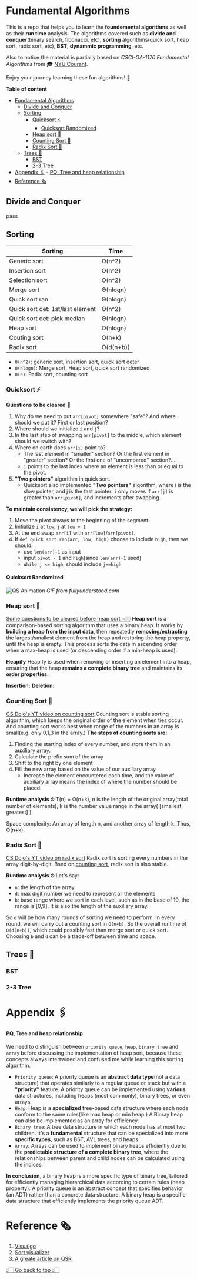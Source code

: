 # Fundamental Algorithms
This is a repo that helps you to learn the **foundemental algorithms** as well as their **run time** analysis. The algorithms covered such as **divide and conquer**(binary search, fibonacci, etc), **sorting** algorithms(quick sort, heap sort, radix sort, etc), **BST**, **dynammic programming**, etc. 

Also to notice the material is partially based on *CSCI-GA-1170 Fundamental Algorithms* from 🎓 [NYU Courant](https://cims.nyu.edu/dynamic/). 

Enjoy your journey learning these fun algorithms! 🥳

**Table of content**
- [Fundamental Algorithms](#fundamental-algorithms)
  - [Divide and Conquer](#divide-and-conquer)
  - [Sorting](#sorting)
    - [Quicksort ⚡️](#quicksort-️)
      - [Quicksort Randomized](#quicksort-randomized)
    - [Heap sort 🌳](#heap-sort-)
    - [Counting Sort 🔢](#counting-sort-)
    - [Radix Sort 💯](#radix-sort-)
  - [Trees 🌲](#trees-)
    - [BST](#bst)
    - [2-3 Tree](#2-3-tree)
- [Appendix 🖇](#appendix-)
      - [PQ, Tree and heap relationship](#pq-tree-and-heap-relationship)
- [Reference 🗞](#reference-)

## Divide and Conquer
   pass

## Sorting
| Sorting        |   Time   |
| ------------   | -------- |
| Generic sort   |  O(n^2)  |
| Insertion sort |  O(n^2)  |
| Selection sort |  O(n^2)  |
| Merge sort     | Θ(nlogn) |
| Quick sort ran | Θ(nlogn) |
| Quick sort det: 1st/last element |  Θ(n^2)  |
| Quick sort det: pick median |  Θ(nlogn)  |
| Heap sort      | O(nlogn) |
| Couting sort   | O(n+k)   |
| Radix sort     | O(d(n+b))|


- `O(n^2)`: generic sort, insertion sort, quick sort deter
- `O(nlogn)`: Merge sort, Heap sort,  quick sort randomized
- `O(n)`: Radix sort, counting sort

### Quicksort ⚡️
**Questions to be cleared** 🤯
1. Why do we need to put `arr[pivot]` somewhere "safe"? And where should we put it? First or last position?
2. Where should we initialize `i` and `j`?
3. In the last step of swapping `arr[pivot]` to the middle, which element should we switch with?
4. Where on earth does `arr[i]` point to?
   - The last element in "smaller" section? Or the first element in "greater" section? Or the first one of "uncompared" section?....
   - `i` points to the last index where an element is less than or equal to the pivot.
5. **"Two pointers"** algorithm in quick sort.
   - Quicksort also implemented **"Two pointers"** algorithm, where i is the slow pointer, and j is the fast pointer. `i` only moves if `arr[j]` is greater than `arr[pivot]`, and increments after swapping.

 **To maintain consistency, we will pick the strategy:**
  1. Move the pivot always to the beginning of the segment
  2. Initialize `i` at `low`, `j` at `low + 1`
  3. At the end swap `arr[i]` with `arr[low]`/`arr[pivot]`.
  4. If `def quick_sort_ran(arr, low, high)` choose to include `high`, then we should:
      -  use `len(arr)-1` as input
      -  input `pivot - 1` and `high`(since `len(arr)-1` used)
      -  `While j <= high`, should include `j==high`

#### Quicksort Randomized
![QS Animation](https://fullyunderstood.com/wp-content/uploads/2019/09/quicksort.gif)
*GIF from fullyunderstood.com*

### Heap sort 🌳
[Some questions to be cleared before heap sort 👈🏼](#pq-tree-and-heap-relationship)
**Heap sort** is a comparison-based sorting algorithm that uses a binary heap. It works by **building a heap from the input data**, then repeatedly **removing/extracting** the largest/smallest element from the heap and restoring the heap property, until the heap is empty. This process sorts the data in ascending order when a max-heap is used (or descending order if a min-heap is used).

**Heapify**
Heapify is used when removing or inserting an element into a heap, ensuring that the heap **remains a complete binary tree** and maintains its **order properties**.

**Insertion:**
**Deletion:**


### Counting Sort 🔢
[CS Dojo's YT video on counting sort](https://www.youtube.com/watch?v=OKd534EWcdk)
Counting sort is stable sorting algorithm, which keeps the original order of the element when ties occur. And counting sort works best when range of the numbers in an array is small(e.g. only 0,1,3 in the array.) 
**The steps of counting sorts are:**
1. Finding the starting index of every number, and store them in an auxiliary array.
2. Calculate the prefix sum of the array
3. Shift to the right by one element
4. Fill the new array based on the value of our auxiliary array
   - Increase the element encountered each time, and the value of auxiliary array 
   means the index of where the number should be placed.

**Runtime analysis ⏱**
T(n) = O(n+k), n is the length of the original array(total number of elements), k is the number value range in the array( [smallest, greatest] ).

Space complexity: An array of length n, and another array of length k. Thus, O(n+k).

### Radix Sort 💯
[CS Dojo's YT video on radix sort](https://www.youtube.com/watch?v=XiuSW_mEn7g)
Radix sort is sorting every numbers in the array digit-by-digit. Bsed on [counting sort](#counting-sort), radix sort is also stable.

**Runtime analysis ⏱**
Let's say:
- `n`: the length of the array 
- `d`: max digit number we need to represent all the elements
- `b`: base range where we sort in each level, such as in the base of 10, the range is [0,9]. It is also the length of the auxiliary array.

So `d` will be how many rounds of sorting we need to perform. In every round, we will carry out a counting sort in `O(n+b)`. So the overall runtime of `O(d(n+b))`, which could possibly fast than merge sort or quick sort. Choosing `b` and `d` can be a trade-off between time and space.

## Trees 🌲
### BST 
### 2-3 Tree

# Appendix 🖇
#### PQ, Tree and heap relationship
We need to distinguish between `priority queue`, `heap`, `binary tree` and `array` before discussing the implementation of heap sort, because these concepts always intertwined and confused me while learning this sorting algorithm.
- `Priority queue`: A priority queue is an **abstract data type**(not a data structure) that operates similarly to a regular queue or stack but with a **"priority"** feature. A priority queue can be implemented using **various** data structures, including heaps (most commonly), binary trees, or even arrays.
- `Heap`: Heap is a **specialized** tree-based data structure where each node conform to the same rules(like max heap or min heap.) A Binray heap can also be implemented as an array for efficiency.
- `Binary tree`: A tree data structure in which each node has at most two children. It's a **fundamental** structure that can be specialized into more **specific types**, such as BST, AVL trees, and heaps.
- `Array`: Arrays can be used to implement binary heaps efficiently due to the **predictable structure of a complete binary tree**, where the relationships between parent and child nodes can be calculated using the indices.

**In conclusion**, a binary heap is a more specific type of binary tree, tailored for efficiently managing hierarchical data according to certain rules (heap property).
A priority queue is an abstract concept that specifies behavior (an ADT) rather than a concrete data structure. A binary heap is a specific data structure that efficiently implements the priority queue ADT.

# Reference 🗞
1. [Visualgo](https://visualgo.net/en/sorting)
2. [Sort visualizer](https://sortvisualizer.com/)
3. [A greate article on QSR](https://www.baeldung.com/cs/randomized-quicksort)

[👆🏻 Go back to top 👆🏻](#fundamental-algorithms)